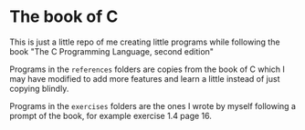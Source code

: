 # The book of C

This is just a little repo of me creating little programs while following the book "The C Programming Language, second edition"

Programs in the `references` folders are copies from the book of C which I may have modified to add more features and learn a little instead of just copying blindly.

Programs in the `exercises` folders are the ones I wrote by myself following a prompt of the book, for example exercise 1.4 page 16.